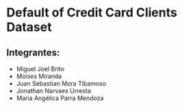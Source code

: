 # Default of Credit Card Clients Dataset

## Integrantes:

- Miguel Joel Brito
- Moises Miranda
- Juan Sebastian Mora Tibamoso
- Jonathan Narvaes Urresta
- María Angélica Parra Mendoza
